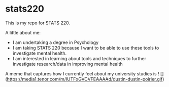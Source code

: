 # stats220
This is my repo for STATS 220. 

A little about me:

- I am undertaking a degree in Psychology
- I am taking STATS 220 because I want to be able to use these tools to investigate mental health.
- I am interested in learning about tools and techniques to further investigate research/data in improving mental health

A meme that captures how I currently feel about my university studies is ! [] (https://media1.tenor.com/m/IUTFxGVCVFEAAAAd/dustin-dustin-poirier.gif)
